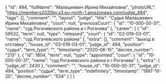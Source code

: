 {
    "id": 494,
    "fullName": "Малашкевич Ирина Михайловна",
    "photoURL": "https://members2020by.s3.eu-north-1.amazonaws.com/judge_494",
    "tags": [],
    "comment": "",
    "layout": "judge",
    "title": "Судья Малашкевич Ирина Михайловна",
    "court": null,
    "previousCourt": {
        "id": "10-000-00-31",
        "name": "суд Рогачевского района и г.Рогачева"
    },
    "career": [
        {
            "id": 59532,
            "term": null,
            "type": "released",
            "court": {
                "id": "03-019-03-01",
                "name": "суд Рогачевского района"
            },
            "extra": [],
            "comment": "выход в отставку",
            "house_id": "03-019-03-01",
            "judge_id": 494,
            "position": "судья",
            "term_type": "",
            "timestamp": "2020-06-15",
            "decree_number": "213"
        },
        {
            "id": 1804,
            "term": null,
            "type": "appointed",
            "court": {
                "id": "10-000-00-31",
                "name": "суд Рогачевского района и г.Рогачева"
            },
            "extra": {
                "judge_id": 2430
            },
            "comment": "",
            "house_id": "10-000-00-31",
            "judge_id": 494,
            "position": "судья",
            "term_type": "indefinitely",
            "timestamp": "1997-10-20",
            "decree_number": "534"
        }
    ]
}